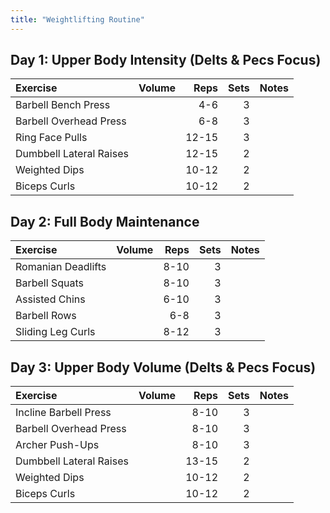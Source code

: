 ```yaml
---
title: "Weightlifting Routine"
---
```


## Day 1: Upper Body Intensity (Delts & Pecs Focus)

| Exercise                  | Volume    | Reps  | Sets | Notes                  |
|:-------------|:----|--:|--:|:-------------|
| Barbell Bench Press       |           | 4-6   | 3    |                        |
| Barbell Overhead Press    |           | 6-8   | 3    |                        |
| Ring Face Pulls           |           | 12-15 | 3    |                        |
| Dumbbell Lateral Raises   |           | 12-15 | 2    |                        |
| Weighted Dips             |           | 10-12 | 2    |                        |
| Biceps Curls              |           | 10-12 | 2    |                        |

## Day 2: Full Body Maintenance

| Exercise                  | Volume    | Reps  | Sets | Notes                  |
|:-------------|:----|--:|--:|:-------------|
| Romanian Deadlifts        |           | 8-10  | 3    |                        |
| Barbell Squats            |           | 8-10  | 3    |                        |
| Assisted Chins            |           | 6-10  | 3    |                        |
| Barbell Rows              |           | 6-8   | 3    |                        |
| Sliding Leg Curls         |           | 8-12  | 3    |                        |

## Day 3: Upper Body Volume (Delts & Pecs Focus)

| Exercise                  | Volume    | Reps  | Sets | Notes                  |
|:-------------|:----|--:|--:|:-------------|
| Incline Barbell Press     |           | 8-10  | 3    |                        |
| Barbell Overhead Press    |           | 8-10  | 3    |                        |
| Archer Push-Ups           |           | 8-10  | 3    |                        |
| Dumbbell Lateral Raises   |           | 13-15 | 2    |                        |
| Weighted Dips             |           | 10-12 | 2    |                        |
| Biceps Curls              |           | 10-12 | 2    |                        |
